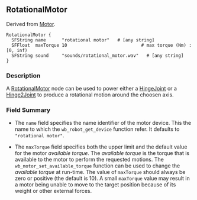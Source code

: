 ## RotationalMotor

Derived from [Motor](motor.md).

```
RotationalMotor {
  SFString name      "rotational motor"   # [any string]
  SFFloat  maxTorque 10                            # max torque (Nm) : [0, inf)
  SFString sound     "sounds/rotational_motor.wav"   # [any string]
}
```

### Description

A [RotationalMotor](#rotationalmotor) node can be used to power either a [HingeJoint](hingejoint.md) or a [Hinge2Joint](hinge2joint.md) to produce a rotational motion around the choosen axis.

### Field Summary

- The `name` field specifies the name identifier of the motor device. This the
name to which the `wb_robot_get_device` function refer. It defaults to `"rotational
motor"`.

- The `maxTorque` field specifies both the upper limit and the default value for
the motor *available torque*. The *available torque* is the torque that is
available to the motor to perform the requested motions. The
`wb_motor_set_available_torque` function can be used to change the *available
torque* at run-time. The value of `maxTorque` should always be zero or positive
(the default is 10). A small `maxTorque` value may result in a motor being
unable to move to the target position because of its weight or other external
forces.
